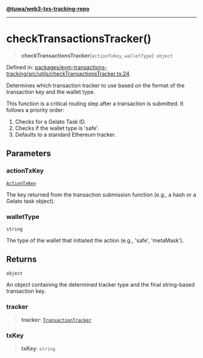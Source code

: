[**@tuwa/web3-txs-tracking-repo**](../../../README.md)

***

# checkTransactionsTracker()

> **checkTransactionsTracker**(`actionTxKey`, `walletType`): `object`

Defined in: [packages/evm-transactions-tracking/src/utils/checkTransactionsTracker.ts:24](https://github.com/TuwaIO/web3-transactions-tracking/blob/ea59d6d2af883c1abd152bc759b34f842aad6dd3/packages/evm-transactions-tracking/src/utils/checkTransactionsTracker.ts#L24)

Determines which transaction tracker to use based on the format of the transaction key and the wallet type.

This function is a critical routing step after a transaction is submitted.
It follows a priority order:
1. Checks for a Gelato Task ID.
2. Checks if the wallet type is 'safe'.
3. Defaults to a standard Ethereum tracker.

## Parameters

### actionTxKey

[`ActionTxKey`](../type-aliases/ActionTxKey.md)

The key returned from the transaction submission function (e.g., a hash or a Gelato task object).

### walletType

`string`

The type of the wallet that initiated the action (e.g., 'safe', 'metaMask').

## Returns

`object`

An object containing the determined tracker type and the final string-based transaction key.

### tracker

> **tracker**: [`TransactionTracker`](../enumerations/TransactionTracker.md)

### txKey

> **txKey**: `string`
